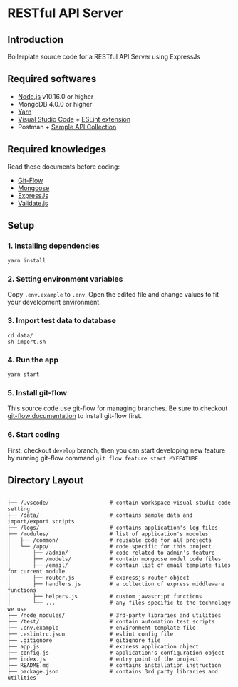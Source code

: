 # RESTful API Server

## Introduction

Boilerplate source code for a RESTful API Server using ExpressJs


## Required softwares

- [Node.js](https://nodejs.org/) v10.16.0 or higher
- MongoDB 4.0.0 or higher
- [Yarn](https://yarnpkg.com/)
- [Visual Studio Code](https://code.visualstudio.com/) + [ESLint extension](https://marketplace.visualstudio.com/items?itemName=dbaeumer.vscode-eslint)
- Postman + [Sample API Collection](https://www.getpostman.com/collections/63427fe223e1665557dc)


## Required knowledges

Read these documents before coding:

- [Git-Flow](https://danielkummer.github.io/git-flow-cheatsheet/index.html)
- [Mongoose](https://mongoosejs.com/docs/guide.html)
- [ExpressJs](https://expressjs.com/)
- [Validate.js](https://validatejs.org/)


## Setup

### 1. Installing dependencies

``` bash
yarn install
```


### 2. Setting environment variables

Copy `.env.example` to `.env`. Open the edited file and change values to fit your development environment.


### 3. Import test data to database

```
cd data/
sh import.sh
```


### 4. Run the app

``` bash
yarn start
```


### 5. Install git-flow

This source code use git-flow for managing branches. Be sure to checkout [git-flow documentation](https://danielkummer.github.io/git-flow-cheatsheet/index.html) to install git-flow first.


### 6. Start coding

First, checkout `develop` branch, then you can start developing new feature by running git-flow command `git flow feature start MYFEATURE`


## Directory Layout

```
.
├── /.vscode/                   # contain workspace visual studio code setting
├── /data/                      # contains sample data and import/export scripts
├── /logs/                      # contains application's log files
├── /modules/                   # list of application's modules
│   ├── /common/                # reusable code for all projects
│   └── /app/                   # code specific for this project
│       ├── /admin/             # code related to admin's feature
│       ├── /models/            # contain mongoose model code files
│       ├── /email/             # contain list of email template files for current module
│       ├── router.js           # expressjs router object
│       ├── handlers.js         # a collection of express middleware functions
│       ├── helpers.js          # custom javascript functions
│       └── ...                 # any files specific to the technology we use
├── /node_modules/              # 3rd-party libraries and utilities
├── /test/                      # contain automation test scripts
├── .env.example                # environment template file
├── .eslintrc.json              # eslint config file
├── .gitignore                  # gitignore file
├── app.js                      # express application object
├── config.js                   # application's configuration object
├── index.js                    # entry point of the project
├── README.md                   # contains installation instruction
├── package.json                # contains 3rd party libraries and utilities
```
